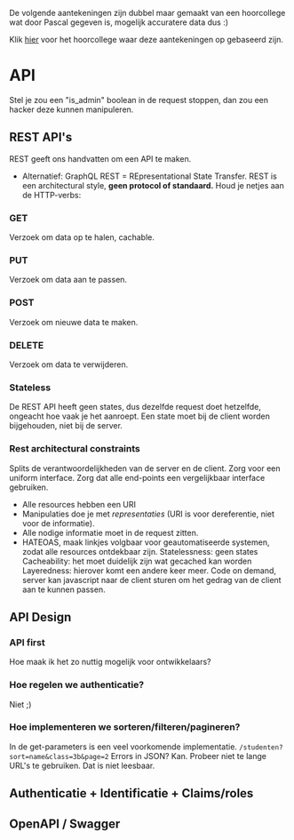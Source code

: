 De volgende aantekeningen zijn dubbel maar gemaakt van een hoorcollege wat door Pascal gegeven is, mogelijk accuratere data dus :)

Klik [hier](https://web.microsoftstream.com/video/ba4bcd4d-0f8e-4230-bef3-c67b8497d8bb) voor het hoorcollege waar deze aantekeningen op gebaseerd zijn.

# API
Stel je zou een "is_admin" boolean in de request stoppen, dan zou een hacker deze kunnen manipuleren.

## REST API's
REST geeft ons handvatten om een API te maken.
- Alternatief: GraphQL
REST = REpresentational State Transfer.
REST is een architectural style, **geen protocol of standaard.**
Houd je netjes aan de HTTP-verbs:
### GET
Verzoek om data op te halen, cachable.
### PUT
Verzoek om data aan te passen.
### POST
Verzoek om nieuwe data te maken.
### DELETE
Verzoek om data te verwijderen.
### Stateless
De REST API heeft geen states, dus dezelfde request doet hetzelfde, ongeacht hoe vaak je het aanroept. Een state moet bij de client worden bijgehouden, niet bij de server.

### Rest architectural constraints
Splits de verantwoordelijkheden van de server en de client.
Zorg voor een uniform interface. Zorg dat alle end-points een vergelijkbaar interface gebruiken.
- Alle resources hebben een URI
- Manipulaties doe je met *representaties* (URI is voor dereferentie, niet voor de informatie).
- Alle nodige informatie moet in de request zitten.
- HATEOAS, maak linkjes volgbaar voor geautomatiseerde systemen, zodat alle resources ontdekbaar zijn.
Statelessness: geen states
Cacheability: het moet duidelijk zijn wat gecached kan worden
Layeredness: hierover komt een andere keer meer.
Code on demand, server kan javascript naar de client sturen om het gedrag van de client aan te kunnen passen.

## API Design
### API first
Hoe maak ik het zo nuttig mogelijk voor ontwikkelaars?
### Hoe regelen we authenticatie?
Niet ;)
### Hoe implementeren we sorteren/filteren/pagineren?
In de get-parameters is een veel voorkomende implementatie. `/studenten?sort=name&class=3b&page=2`
Errors in JSON? Kan.
Probeer niet te lange URL's te gebruiken. Dat is niet leesbaar.
## Authenticatie + Identificatie + Claims/roles
## OpenAPI / Swagger